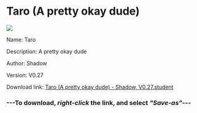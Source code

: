 # Taro (A pretty okay dude)

<img src = "https://raw.githubusercontent.com/Arbiter1223/Koukou-Gurashi-Custom-Students/master/Students/Files/Taro%20(A%20pretty%20okay%20dude).png">

Name: Taro

Description: A pretty okay dude

Author: Shadow

Version: V0.27

Download link: <a href="https://raw.githubusercontent.com/Arbiter1223/Koukou-Gurashi-Custom-Students/master/Students/Files/Taro%20(A%20pretty%20okay%20dude)%20-%20Shadow%2C%20V0.27.student">Taro (A pretty okay dude) - Shadow, V0.27.student</a>

### ---**To download, _right-click_ the link, and select _"Save-as"_**---

